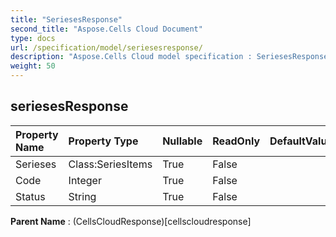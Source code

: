 ```yaml
---
title: "SeriesesResponse"
second_title: "Aspose.Cells Cloud Document"
type: docs
url: /specification/model/seriesesresponse/
description: "Aspose.Cells Cloud model specification : SeriesesResponse. Effortlessly handle Excel and other spreadsheet documents with features like opening, generating, editing, splitting, merging, comparing, and converting."
weight: 50
---
```


## **seriesesResponse**

 

| Property Name | Property Type | Nullable |  ReadOnly | DefaultValue | Description | 
| :- | :- | :- |:- |  :- | :- |
| Serieses | Class:SeriesItems | True |  False |  |  |  
| Code | Integer | True |  False |  |  |  
| Status | String | True |  False |  |  |  

**Parent Name** : (CellsCloudResponse)[cellscloudresponse]

